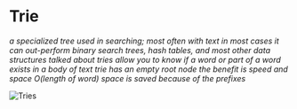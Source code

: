 # Trie
*a specialized tree used in searching; most often with text*
*in most cases it can out-perform binary search trees, hash tables, and most other data structures talked about*
*tries allow you to know if a word or part of a word exists in a body of text*
*trie has an empty root node*
*the benefit is speed and space*
*O(length of word)*
*space is saved because of the prefixes*

![Tries](../tries.png)